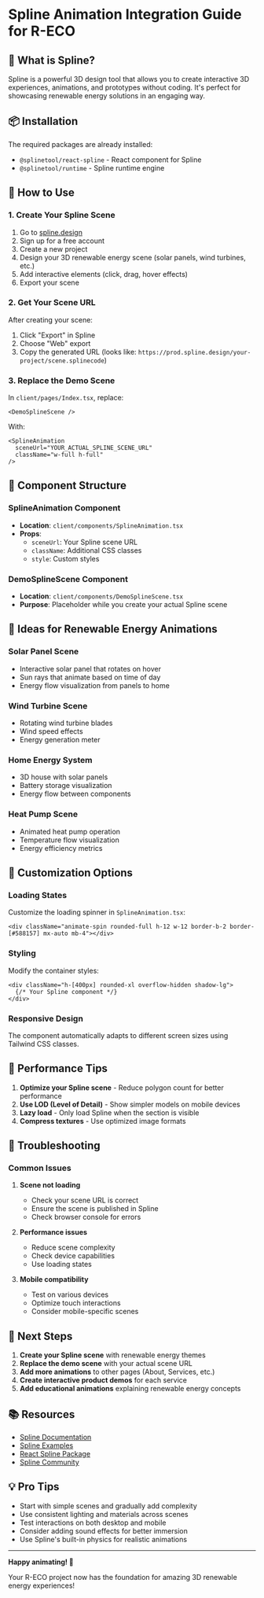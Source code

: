 # Spline Animation Integration Guide for R-ECO

## 🚀 What is Spline?

Spline is a powerful 3D design tool that allows you to create interactive 3D experiences, animations, and prototypes without coding. It's perfect for showcasing renewable energy solutions in an engaging way.

## 📦 Installation

The required packages are already installed:
- `@splinetool/react-spline` - React component for Spline
- `@splinetool/runtime` - Spline runtime engine

## 🎯 How to Use

### 1. Create Your Spline Scene

1. Go to [spline.design](https://spline.design)
2. Sign up for a free account
3. Create a new project
4. Design your 3D renewable energy scene (solar panels, wind turbines, etc.)
5. Add interactive elements (click, drag, hover effects)
6. Export your scene

### 2. Get Your Scene URL

After creating your scene:
1. Click "Export" in Spline
2. Choose "Web" export
3. Copy the generated URL (looks like: `https://prod.spline.design/your-project/scene.splinecode`)

### 3. Replace the Demo Scene

In `client/pages/Index.tsx`, replace:
```tsx
<DemoSplineScene />
```

With:
```tsx
<SplineAnimation 
  sceneUrl="YOUR_ACTUAL_SPLINE_SCENE_URL"
  className="w-full h-full"
/>
```

## 🎨 Component Structure

### SplineAnimation Component
- **Location**: `client/components/SplineAnimation.tsx`
- **Props**: 
  - `sceneUrl`: Your Spline scene URL
  - `className`: Additional CSS classes
  - `style`: Custom styles

### DemoSplineScene Component
- **Location**: `client/components/DemoSplineScene.tsx`
- **Purpose**: Placeholder while you create your actual Spline scene

## 🌟 Ideas for Renewable Energy Animations

### Solar Panel Scene
- Interactive solar panel that rotates on hover
- Sun rays that animate based on time of day
- Energy flow visualization from panels to home

### Wind Turbine Scene
- Rotating wind turbine blades
- Wind speed effects
- Energy generation meter

### Home Energy System
- 3D house with solar panels
- Battery storage visualization
- Energy flow between components

### Heat Pump Scene
- Animated heat pump operation
- Temperature flow visualization
- Energy efficiency metrics

## 🔧 Customization Options

### Loading States
Customize the loading spinner in `SplineAnimation.tsx`:
```tsx
<div className="animate-spin rounded-full h-12 w-12 border-b-2 border-[#588157] mx-auto mb-4"></div>
```

### Styling
Modify the container styles:
```tsx
<div className="h-[400px] rounded-xl overflow-hidden shadow-lg">
  {/* Your Spline component */}
</div>
```

### Responsive Design
The component automatically adapts to different screen sizes using Tailwind CSS classes.

## 📱 Performance Tips

1. **Optimize your Spline scene** - Reduce polygon count for better performance
2. **Use LOD (Level of Detail)** - Show simpler models on mobile devices
3. **Lazy load** - Only load Spline when the section is visible
4. **Compress textures** - Use optimized image formats

## 🐛 Troubleshooting

### Common Issues

1. **Scene not loading**
   - Check your scene URL is correct
   - Ensure the scene is published in Spline
   - Check browser console for errors

2. **Performance issues**
   - Reduce scene complexity
   - Check device capabilities
   - Use loading states

3. **Mobile compatibility**
   - Test on various devices
   - Optimize touch interactions
   - Consider mobile-specific scenes

## 🎯 Next Steps

1. **Create your Spline scene** with renewable energy themes
2. **Replace the demo scene** with your actual scene URL
3. **Add more animations** to other pages (About, Services, etc.)
4. **Create interactive product demos** for each service
5. **Add educational animations** explaining renewable energy concepts

## 📚 Resources

- [Spline Documentation](https://docs.spline.design/)
- [Spline Examples](https://spline.design/examples)
- [React Spline Package](https://www.npmjs.com/package/@splinetool/react-spline)
- [Spline Community](https://discord.gg/spline)

## 💡 Pro Tips

- Start with simple scenes and gradually add complexity
- Use consistent lighting and materials across scenes
- Test interactions on both desktop and mobile
- Consider adding sound effects for better immersion
- Use Spline's built-in physics for realistic animations

---

**Happy animating! 🎉**

Your R-ECO project now has the foundation for amazing 3D renewable energy experiences!
